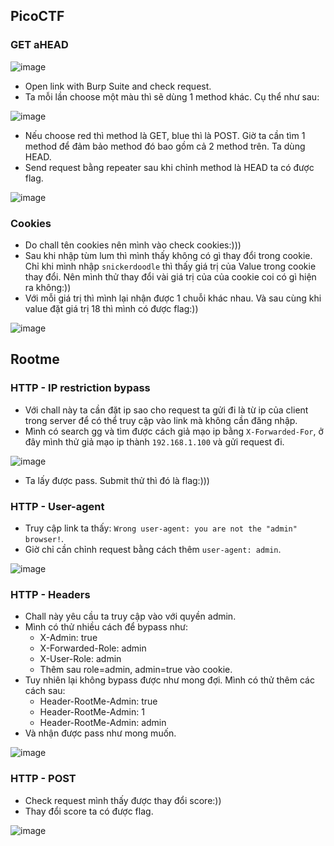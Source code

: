 ## PicoCTF

### GET aHEAD
![image](https://github.com/user-attachments/assets/187c9f2a-a7ee-4bd5-80da-31cb7055e699)

- Open link with Burp Suite and check request.
- Ta mỗi lần choose một màu thì sẽ dùng 1 method khác. Cụ thể như sau:

![image](https://github.com/user-attachments/assets/feb70905-63ab-426e-9c4f-d2455a9263bd)
- Nếu choose red thì method là GET, blue thì là POST. Giờ ta cần tìm 1 method để đảm bảo method đó bao gồm cả 2 method trên. Ta dùng HEAD.
- Send request bằng repeater sau khi chỉnh method là HEAD ta có được flag.

![image](https://github.com/user-attachments/assets/e0b7e80d-ca31-4434-8631-81d463fe5a99)

### Cookies
- Do chall tên cookies nên mình vào check cookies:)))
- Sau khi nhập tùm lum thì mình thấy không có gì thay đổi trong cookie. Chỉ khi mình nhập `snickerdoodle` thì thấy giá trị của Value trong cookie thay đổi. Nên mình thử thay đổi vài giá trị của của cookie coi có gì hiện ra không:))
- Với mỗi giá trị thì mình lại nhận được 1 chuỗi khác nhau. Và sau cùng khi value đặt giá trị 18 thì mình có được flag:))

![image](https://github.com/user-attachments/assets/0f82281f-8866-4a6f-91a6-335ec82a54b4)


## Rootme
### HTTP - IP restriction bypass
- Với chall này ta cần đặt ip sao cho request ta gửi đi là từ ip của client trong server để có thể truy cập vào link mà không cần đăng nhập.
- Mình có search gg và tìm được cách giả mạo ip bằng `X-Forwarded-For`, ở đây mình thử giả mạo ip thành `192.168.1.100` và gửi request đi.

![image](https://github.com/user-attachments/assets/64a2c518-138f-460a-a958-c3b020f52dd3)
- Ta lấy được pass. Submit thử thì đó là flag:)))

### HTTP - User-agent
- Truy cập link ta thấy: `Wrong user-agent: you are not the "admin" browser!`.
- Giờ chỉ cần chỉnh request bằng cách thêm `user-agent: admin`.

![image](https://github.com/user-attachments/assets/8ad0babb-d9f6-414e-b756-f234e490ef91)

### HTTP - Headers
- Chall này yêu cầu ta truy cập vào với quyền admin.
- Mình có thử nhiều cách để bypass như:
    - X-Admin: true
    - X-Forwarded-Role: admin
    - X-User-Role: admin
    - Thêm sau role=admin, admin=true vào cookie.
- Tuy nhiên lại không bypass được như mong đợi. Mình có thử thêm các cách sau:
    - Header-RootMe-Admin: true
    - Header-RootMe-Admin: 1
    - Header-RootMe-Admin: admin
- Và nhận được pass như mong muốn.

![image](https://github.com/user-attachments/assets/7a59c1f6-eea0-4fe5-a0f7-18112dd4bcb0)

### HTTP - POST
- Check request mình thấy được thay đổi score:))
- Thay đổi score ta có được flag.

![image](https://github.com/user-attachments/assets/ed040964-1c1d-4e2a-8c29-ad860c7628cc)